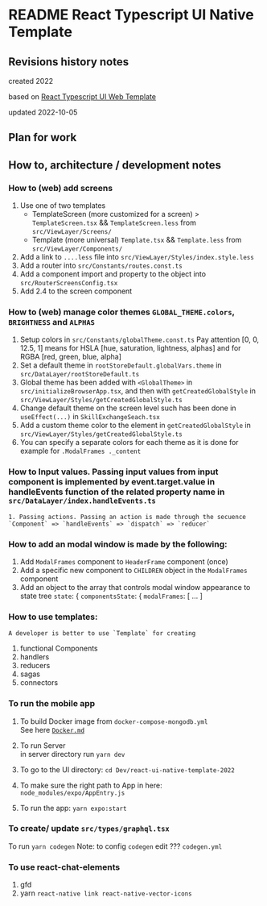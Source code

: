 # README React Typescript UI Native Template

## Revisions history notes

created 2022

based on [React Typescript UI Web Template](https://github.com/ybeaz/react-ui-template-2021)

updated 2022-10-05

## Plan for work

## How to, architecture / development notes

### How to (web) add screens

1.  Use one of two templates
    - TemplateScreen (more customized for a screen) > `TemplateScreen.tsx` && `TemplateScreen.less` from `src/ViewLayer/Screens/`
    - Template (more universal) `Template.tsx` && `Template.less` from `src/ViewLayer/Components/`
2.  Add a link to `....less` file into `src/ViewLayer/Styles/index.style.less`
3.  Add a router into `src/Constants/routes.const.ts`
4.  Add a component import and property to the object into `src/RouterScreensConfig.tsx`
5.  Add 2.4 to the screen component

### How to (web) manage color themes `GLOBAL_THEME.colors`, `BRIGHTNESS` and `ALPHAS`

1.  Setup colors in `src/Constants/globalTheme.const.ts` Pay attention [0, 0, 12.5, 1] means for HSLA [hue, saturation, lightness, alphas] and for RGBA [red, green, blue, alpha]
2.  Set a default theme in `rootStoreDefault.globalVars.theme` in `src/DataLayer/rootStoreDefault.ts`
3.  Global theme has been added with `<GlobalTheme>` in `src/initializeBrowserApp.tsx`, and then with `getCreatedGlobalStyle` in `src/ViewLayer/Styles/getCreatedGlobalStyle.ts`
4.  Change default theme on the screen level such has been done in `useEffect(...)` in `SkillExchangeSeach.tsx`
5.  Add a custom theme color to the element in `getCreatedGlobalStyle` in `src/ViewLayer/Styles/getCreatedGlobalStyle.ts`
6.  You can specify a separate colors for each theme as it is done for example for `.ModalFrames ._content`

### How to Input values. Passing input values from input component is implemented by event.target.value in handleEvents function of the related property name in `src/DataLayer/index.handleEvents.ts`

    1. Passing actions. Passing an action is made through the secuence `Component` => `handleEvents` => `dispatch` => `reducer`

### How to add an modal window is made by the following:

1.  Add `ModalFrames` component to `HeaderFrame` component (once)
2.  Add a specific new component to `CHILDREN` object in the `ModalFrames` component
3.  Add an object to the array that controls modal window appearance to state tree `state`: { `componentsState`: {
    `modalFrames`: [ ... ]

### How to use templates:

    A developer is better to use `Template` for creating

1.  functional Components
2.  handlers
3.  reducers
4.  sagas
5.  connectors

### To run the mobile app

1.  To build Docker image from `docker-compose-mongodb.yml`\
    See here [`Docker.md`](https://github.com/ybeaz/manuals/blob/main/Docker.md)

2.  To run Server\
    in server directory run `yarn dev`

3.  To go to the UI directory: `cd Dev/react-ui-native-template-2022`

4.  To make sure the right path to App in here: `node_modules/expo/AppEntry.js`

5.  To run the app: `yarn expo:start`

### To create/ update `src/types/graphql.tsx`

To run `yarn codegen`
Note: to config `codegen` edit ??? `codegen.yml`

### To use react-chat-elements

1. gfd
2. yarn `react-native link react-native-vector-icons`

